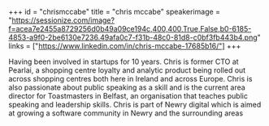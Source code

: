 +++
id = "chrismccabe"
title = "chris mccabe"
speakerimage = "https://sessionize.com/image?f=acea7e2455a8729256d0b49a09ce194c,400,400,True,False,b0-6185-4853-a9f0-2be6130e7236.49afa0c7-f31b-48c0-81d8-c0bf3fb443b4.png"
links = ["https://www.linkedin.com/in/chris-mccabe-17685b16/"]
+++

Having been involved in startups for 10 years. Chris is former CTO at Pearlai, a shopping centre loyalty and analytic product being rolled out across shopping centres both here in Ireland and across Europe. Chris is also passionate about public speaking as a skill and is the current area director for Toastmasters in Belfast, an organisation that teaches public speaking and leadership skills. Chris is part of Newry digital which is aimed at growing a software community in Newry and the surrounding areas